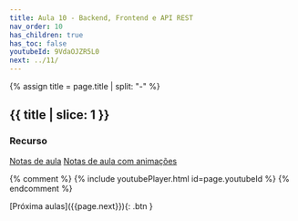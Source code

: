 ```yaml
---
title: Aula 10 - Backend, Frontend e API REST
nav_order: 10
has_children: true
has_toc: false
youtubeId: 9VdaOJZR5L0
next: ../11/
---
```


{% assign title = page.title | split: "-" %}

## {{ title | slice: 1 }}

### Recurso

<span class="fs-3">
  <a href="{{site.baseurl}}/assets/downloads/10-Back-end-Front-end-API-REST.pdf" class="btn" target="_blank">Notas de aula</a>
  <a href="https://www.icloud.com/keynote/0abJ6nmZvs3gA-sb-aadupErQ#10-Back-end-Front-end-API-REST" class="btn" target="_blank">Notas de aula com animações</a>
</span>

{% comment %}
{% include youtubePlayer.html id=page.youtubeId %}
{% endcomment %}

<span class="fs-3 float-right">
[Próxima aulas]({{page.next}}){: .btn }
</span>

